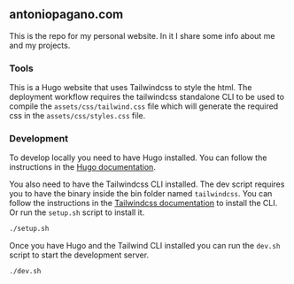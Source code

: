## antoniopagano.com

This is the repo for my personal website. In it I share some info about me and my projects.

### Tools

This is a Hugo website that uses Tailwindcss to style the html. The deployment workflow requires the tailwindcss standalone CLI to be used to compile the `assets/css/tailwind.css` file which will generate the required css in the `assets/css/styles.css` file.

### Development

To develop locally you need to have Hugo installed. You can follow the instructions in the [Hugo documentation](https://gohugo.io/getting-started/installing/).

You also need to have the Tailwindcss CLI installed. The dev script requires you to have the binary inside the bin folder named `tailwindcss`. You can follow the instructions in the [Tailwindcss documentation](https://tailwindcss.com/blog/standalone-cli) to install the CLI. Or run the `setup.sh` script to install it.

```sh
./setup.sh
```

Once you have Hugo and the Tailwind CLI installed you can run the `dev.sh` script to start the development server.

```bash
./dev.sh
```
